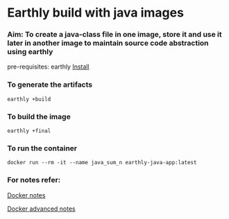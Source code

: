 # Earthly build with java images

### Aim: To create a java-class file in one image, store it and use it later in another image to maintain source code abstraction using earthly 

pre-requisites: earthly [Install](https://earthly.dev/get-earthly)

### To generate the artifacts

`earthly +build`

### To build the image

`earthly +final`

### To run the container

`docker run --rm -it --name java_sum_n earthly-java-app:latest`

### For notes refer:

[Docker notes](https://mr-horror-harry.notion.site/Harry-s-Docker-Docs-d252b1bba2ab42e084fcb7b2f970cf2b?pvs=4)

[Docker advanced notes](https://mr-horror-harry.notion.site/Docker-Advanced-9e3ec548158e4cd5b20601920e79d4fe?pvs=4)